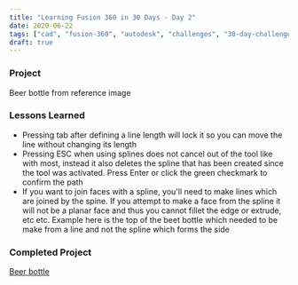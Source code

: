 ```yaml
---
title: "Learning Fusion 360 in 30 Days - Day 2"
date: 2020-06-22
tags: ["cad", "fusion-360", "autodesk", "challenges", "30-day-challenge", "fusion-360-in-30"]
draft: true
---
```

### Project
Beer bottle from reference image

### Lessons Learned
- Pressing tab after defining a line length will lock it so you can move the line without changing its length
- Pressing ESC when using splines does not cancel out of the tool like with most, instead it also deletes the spline that has been created since the tool was activated. Press Enter or click the green checkmark to confirm the path
- If you want to join faces with a spline, you'll need to make lines which are joined by the spine. If you attempt to make a face from the spline it will not be a planar face and thus you cannot fillet the edge or extrude, etc etc. Example here is the top of the beet bottle which needed to be make from a line and not the spline which forms the side

### Completed Project
[Beer bottle](https://a360.co/31McVxd)
